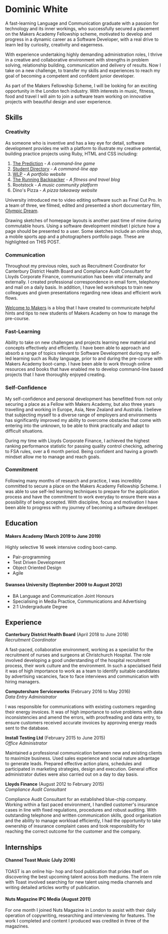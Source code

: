 # Dominic White

A fast-learning Language and Communication graduate with a passion for technology and its inner workings, who successfully secured a placement on the Makers Academy Fellowship scheme, motivated to develop and progress in a dynamic career as a Software Developer, with a real drive to learn led by curiosity, creativity and eagerness.

With experience undertaking highly demanding administration roles, I thrive in a creative and collaborative environment with strengths in problem solving, relationship building, communication and delivery of results. Now I take on a new challenge, to transfer my skills and experiences to reach my goal of becoming a competent and confident junior developer.

As part of the Makers Fellowship Scheme, I will be looking for an exciting opportunity in the London tech industry. With interests in music, fitness, food and travel I will aim to join a software team working on innovative projects with beautiful design and user experience.

## Skills

### Creativity
As someone who is inventive and has a key eye for detail, software development provides me with a platform to illustrate my creative potential, building practice projects using Ruby, HTML and CSS including:

 1. [The Prediction](https://github.com/domw30/The-Prediction-Game) - *A command-line game*
 2. [Student Directory](https://github.com/domw30/student-directory-2) - *A command-line app*
 3. [WLP](https://github.com/domw30/WLP-Portfolio) - *A portfolio website*
 4. [The Running Backpacker](https://github.com/domw30/Running-Backpacker) - *A fitness and travel blog*
 5. Rootstock - *A music community platform*
 6. Dino's Pizza - *A pizza takeaway website*

University introduced me to video editing software such as Final Cut Pro. In a team of three, we filmed, edited and presented a short documentary film, [Olympic Dream](https://www.youtube.com/watch?v=8OMzfkjc_qE).

Drawing sketches of homepage layouts is another past time of mine during commutable hours. Using a software development mindset I picture how a page should be presented to a user. Some sketches include an online shop, a mobile sports app and a photographers portfolio page. These are highlighted on THIS POST.

### Communication
Throughout my previous roles, such as Recruitment Coordinator for Canterbury District Health Board and Compliance Audit Consultant for Lloyds Corporate Finance, communication has been vital internally and externally. I created professional correspondence in email form, telephony and mail on a daily basis. In addition, I have led workshops to train new colleagues and given presentations regarding new ideas and efficient work flows.

[Welcome to Makers](https://medium.com/@domw30/welcome-to-makers-academy-55318cc1457d) is a blog that I have created to communicate helpful hints and tips to new students of Makers Academy on how to manage the pre-course.

### Fast-Learning
Ability to take on new challenges and projects learning new material and concepts effectively and efficiently. I have been able to approach and absorb a range of topics relevant to Software Development during my self-led learning such as Ruby language, prior to and during the pre-course with Makers Academy boot-camp. I have been able to work through online resources and books that have enabled me to develop command-line based projects that I have thoroughly enjoyed creating.

### Self-Confidence
My self-confidence and personal development has benefitted from not only securing a place as a Fellow with Makers Academy, but also three years travelling and working in Europe, Asia, New Zealand and Australia. I believe that subjecting myself to a diverse range of employers and environments has significantly improved my ability to overcome obstacles that come with entering into the unknown, to be able to think practically and adapt to difficult situations.

During my time with Lloyds Corporate Finance, I achieved the highest ranking performance statistic for passing quality control checking, adhering to FSA rules, over a 6 month period. Being confident and having a growth mindset allow me to manage and reach goals.

### Commitment
Following many months of research and practice, I was incredibly committed to secure a place on the Makers Academy Fellowship Scheme. I was able to use self-led learning techniques to prepare for the application process and have the commitment to work everyday to ensure there was a possibility of being accepted. With discipline, focus and motivation I have been able to progress with my journey of becoming a software developer.

## Education

#### Makers Academy (March 2019 to June 2019)
Highly selective 16 week intensive coding boot-camp.

- Pair-programming
- Test Driven Development
- Object Oriented Design
- Agile

#### Swansea University (September 2009 to August 2012)

- BA Language and Communication Joint Honours
- Specialising in Media Practice, Communications and Advertising
- 2:1 Undergraduate Degree

## Experience

**Canterbury District Health Board** (April 2018 to June 2018)    
*Recruitment Coordinator*

A fast-paced, collaborative environment, working as a specialist for the recruitment of nurses and surgeons at Christchurch Hospital. The role involved developing a good understanding of the hospital recruitment process, their work culture and the environment. In such a specialised field it was of high importance to work as a team to identify suitable candidates by advertising vacancies, face to face interviews and communication with hiring managers.

**Computershare Serviceworks** (February 2016 to May 2016)   
*Data Entry Administrator*

I was responsible for communications with existing customers regarding their energy invoices. It was of high importance to solve problems with data inconsistencies and amend the errors, with proofreading and data entry, to ensure customers received accurate invoices by approving energy reads sent to the database.

**Install Testing Ltd** (February 2015 to June 2015)   
*Office Administrator*

Maintained a professional communication between new and existing clients to maximize business. Used sales experience and social nature advantage to generate leads. Prepared effective action plans, schedules and participated in marketing strategies, design and execution. General office administrator duties were also carried out on a day to day basis.

**Lloyds Finance** (August 2012 to February 2015)   
*Compliance Audit Consultant*

Compliance Audit Consultant for an established blue-chip company. Working within a fast paced environment, I handled customer's insurance cases in line with fixed regulations, procedures and robust auditing. With outstanding telephone and written communication skills, good organisation and the ability to manage workload efficiently, I had the opportunity to take ownership of insurance complaint cases and took responsibility for reaching the correct outcome for the customer and the company.

## Internships

#### Channel Toast Music (July 2016)

TOAST is an online hip- hop and food publication that prides itself on discovering the best upcoming talent across both mediums. The intern role with Toast involved searching for new talent using media channels and writing detailed articles worthy of publication.

#### Nuts Magazine IPC Media (August 2011)

For one month I joined Nuts Magazine in London to assist with their daily operation of copywriting, researching and interviewing for features. The work I completed and content I produced was credited in three of the magazines.
